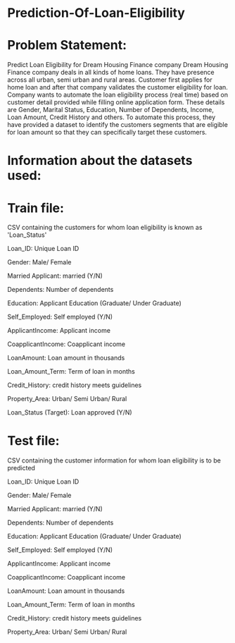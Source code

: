 # Prediction-Of-Loan-Eligibility

# Problem Statement:
Predict Loan Eligibility for Dream Housing Finance company
Dream Housing Finance company deals in all kinds of home loans. They have presence across all urban, semi urban and rural areas. Customer first applies for home loan and after that company validates the customer eligibility for loan.
Company wants to automate the loan eligibility process (real time) based on customer detail provided while filling online application form. These details are Gender, Marital Status, Education, Number of Dependents, Income, Loan Amount, Credit History and others. To automate this process, they have provided a dataset to identify the customers segments that are eligible for loan amount so that they can specifically target these customers.

# Information about the datasets used:
# Train file:
CSV containing the customers for whom loan eligibility is known as 'Loan_Status'

Loan_ID: Unique Loan ID

Gender: Male/ Female

Married Applicant: married (Y/N)

Dependents: Number of dependents

Education: Applicant Education (Graduate/ Under Graduate)

Self_Employed: Self employed (Y/N)

ApplicantIncome: Applicant income

CoapplicantIncome: Coapplicant income

LoanAmount: Loan amount in thousands

Loan_Amount_Term: Term of loan in months

Credit_History: credit history meets guidelines

Property_Area: Urban/ Semi Urban/ Rural

Loan_Status (Target): Loan approved (Y/N)

# Test file:
CSV containing the customer information for whom loan eligibility is to be predicted

Loan_ID: Unique Loan ID

Gender: Male/ Female

Married Applicant: married (Y/N)

Dependents: Number of dependents

Education: Applicant Education (Graduate/ Under Graduate)

Self_Employed: Self employed (Y/N)

ApplicantIncome: Applicant income

CoapplicantIncome: Coapplicant income

LoanAmount: Loan amount in thousands

Loan_Amount_Term: Term of loan in months

Credit_History: credit history meets guidelines

Property_Area: Urban/ Semi Urban/ Rural
